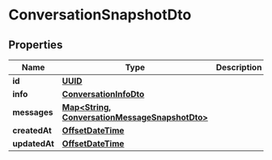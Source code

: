 
# ConversationSnapshotDto

## Properties

Name | Type | Description | Notes
------------ | ------------- | ------------- | -------------
**id** | [**UUID**](UUID.md) |  | 
**info** | [**ConversationInfoDto**](ConversationInfoDto.md) |  | 
**messages** | [**Map<String, ConversationMessageSnapshotDto>**](ConversationMessageSnapshotDto.md) |  | 
**createdAt** | [**OffsetDateTime**](OffsetDateTime.md) |  | 
**updatedAt** | [**OffsetDateTime**](OffsetDateTime.md) |  | 



